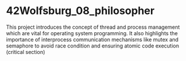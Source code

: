 # 42Wolfsburg_08_philosopher
This project introduces the concept of thread and process management which are vital for operating system programming. It also highlights the importance of interprocess communication mechanisms like mutex and semaphore to avoid race condition and ensuring atomic code execution (critical section)
